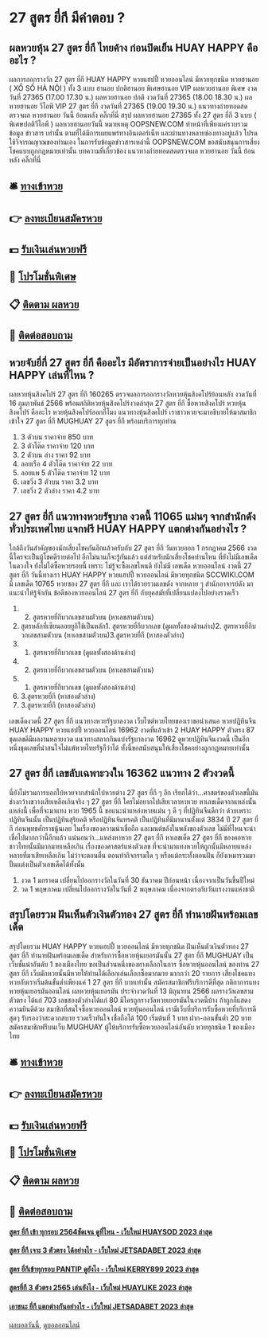 # 27 สูตร ยี่กี มีคำตอบ ?
## ผลหวยหุ้น 27 สูตร ยี่กี ไทยค้าง ก่อนปิดเย็น HUAY HAPPY คืออะไร ?
ผลการออกรางวัล 27 สูตร ยี่กี HUAY HAPPY หวยแฮปปี้ หวยออนไลน์ มีหวยทุกชนิด หวยฮานอย ( XỔ SỐ HÀ NỘI ) ทั้ง 3 แบบ ฮานอย ปกติฮานอย พิเศษฮานอย VIP
ผลหวยฮานอย พิเศษ งวดวันที่ 27365 (17.00 17.30 น.)
ผลหวยฮานอย ปกติ งวดวันที่ 27365 (18.00 18.30 น.)
ผลหวยฮานอย วีไอพี VIP 27 สูตร ยี่กี งวดวันที่ 27365 (19.00 19.30 น.)
 แนวทางถ่ายทอดสดตรวจผล หวยฮานอย วันนี้ ย้อนหลัง คลิ๊กที่นี่ 
สรุป ผลหวยฮานอย 27365 ทั้ง 27 สูตร ยี่กี 3 แบบ ( พิเศษปกติวีไอพี ) ผลหวยฮานอยวันนี้
หมายเหตุ OOPSNEW.COM ทำหน้าที่เพียงแค่รวบรวมข้อมูล ข่าวสาร เท่านั้น ตามที่ได้มีการเผยแพร่ทางอินเตอร์เน็ท และผ่านทางหลายช่องทางอยู่แล้ว โปรดใช้วิจารณญาณของท่านเอง ในการรับข้อมูลข่าวสารเหล่านี้ OOPSNEW.COM ขอสนับสนุนการเสี่ยงโชคแบบถูกกฎหมายเท่านั้น
บทความที่เกี่ยวข้อง
แนวทางถ่ายทอดสดตรวจผล หวยฮานอย วันนี้ ย้อนหลัง คลิ๊กที่นี่

## 🛎 [ทางเข้าหวย](https://bit.ly/3BG5bNw)
## 👉 [ลงทะเบียนสมัครหวย](https://bit.ly/3BG5bNw)
## 💵 [รับเงินเล่นหวยฟรี](https://bit.ly/3C3mvgS)
## 👑 [โปรโมชั่นพิเศษ](https://bit.ly/3C3mvgS)
## 📋 [ติดตาม ผลหวย](https://bit.ly/3C3mvgS)
## 📱 [ติดต่อสอบถาม](https://bit.ly/3C3mvgS)

## หวยจับยี่กี่ 27 สูตร ยี่กี คืออะไร มีอัตราการจ่ายเป็นอย่างไร HUAY HAPPY เล่นที่ไหน ?
ผลหวยหุ้นสิงคโปร์ 27 สูตร ยี่กี 160265 ตรวจผลการออกรางวัลหวยหุ้นสิงคโปร์ย้อนหลัง งวดวันที่ 16 กุมภาพันธ์ 2566 พร้อมสถิติหวยหุ้นสิงคโปร์งวดล่าสุด 27 สูตร ยี่กี ซื้อหวยสิงคโปร์ หวยหุ้นสิงคโปร์ คืออะไร หวยหุ้นสิงคโปร์ออกกี่โมง แนวทางหุ้นสิงคโปร์ เราชาวหวยจะมาอธิบายให้มาสมาชิกเข้าใจ 27 สูตร ยี่กี MUGHUAY 27 สูตร ยี่กี พร้อมบริการทุกท่าน
1. 3 ตัวบน ราคาจ่าย 850 บาท
2. 3 ตัวโต๊ด ราคาจ่าย 120 บาท
3. 2 ตัวบน ล่าง ราคา 92 บาท
4. ลอยเรือ 4 ตัวโต๊ด ราคาจ่าย 22 บาท
5. ลอยแพ 5 ตัวโต๊ด ราคาจ่าย 12 บาท
6. เลขวิ่ง 3 ตัวบน ราคา 3.2 บาท
7. เลขวิ่ง 2 ตัวล่าง ราคา 4.2 บาท

## 27 สูตร ยี่กี แนวทางหวยรัฐบาล งวดนี้ 11065 แม่นๆ จากสำนักดังทั่วประเทศไทย แจกฟรี HUAY HAPPY แตกต่างกันอย่างไร ?
ใกล้ถึงวันสำคัญของนักเสี่ยงโชคกันอีกแล้วครับกับ 27 สูตร ยี่กี วันหวยออก 1 กรกฎาคม 2566 งวดนี้ใครจะเป็นผู้โชคดีรายต่อไป อีกไม่นานก็จะรู้กันแล้ว แต่สำหรับนักเสี่ยงโชคท่านไหน ที่ยังไม่มีเลขเด็ดในดวงใจ ยังไม่ได้ซื้อหวยรอบนี้ เพราะ ไม่รู้จะซื้อเลขไหนดี ยังไม่มี เลขเด็ด หวยออนไลน์ งวดนี้ 27 สูตร ยี่กี วันนี้ทางเรา HUAY HAPPY หวยแฮปปี้ หวยออนไลน์ มีหวยทุกชนิด SCCWIKI.COM มี เลขเด็ด 10765 หวยซอง 27 สูตร ยี่กี และ เราได้รวยรวมเลขดัง จากหลาย ๆ สำนักอาจารย์ดัง มาแนะนำให้รู้จักกัน
ข้อดีของหวยออนไลน์ 27 สูตร ยี่กี กับยุคสมัยที่เปลี่ยนแปลงไปอย่างรวดเร็ว
1. 2. สูตรหวยยี่กีบวกเลขสามตัวบน (หาเลขสามตัวบน)
2. สูตรหลักที่เซียนลอยยูกิใช้เป็นหลัก1. สูตรหวยยี่กีบวกเลข (ดูผลทั้งสองด้านล่าง)2. สูตรหวยยี่กีบวกเลขสามตัวบน (หาเลขสามตัวบน)3.สูตรหวยยี่กี (หาสองตัวล่าง)
3. 1. สูตรหวยยี่กีบวกเลข (ดูผลทั้งสองด้านล่าง)
4. 2. สูตรหวยยี่กีบวกเลขสามตัวบน (หาเลขสามตัวบน)
5. 1. สูตรหวยยี่กีบวกเลข (ดูผลทั้งสองด้านล่าง)
6. 3.สูตรหวยยี่กี (หาสองตัวล่าง)
7. 3.สูตรหวยยี่กี (หาสองตัวล่าง)

เลขเด็ดงวดนี้ 27 สูตร ยี่กี แนวทางหวยรัฐบาลงวด เว็บไซต์หวยไทยของเราขอนำเสนอ หวยปฏิทินจีน HUAY HAPPY หวยแฮปปี้ หวยออนไลน์ 16962 งวดที่แล้วเข้า 2 HUAY HAPPY ตัวตรง 87 ชุดเลขดีมีผลงานหลายงวด แนวทางสลากกินแบ่งรัฐบาลงวด 16962 ดูหวยปฏิทินจีนงวดนี้ เป็นอีกหนึ่งชุดเลขที่น่าสนใจไม่แพ้หวยไทยรัฐก็ว่าได้ ทั้งนี้ขอสนับสนุนให้เสี่ยงโชคอย่างถูกกฎหมายเท่านั้น

## 27 สูตร ยี่กี เลขลับเฉพาะวงใน 16362 แนวทาง 2 ตัวงวดนี้
นี่ยังไม่รวมการบอกใบ้หวยจากสำนักใบ้หวยต่าง 27 สูตร ยี่กี ๆ อีก เรียกได้ว่า…ศาสตร์ของตัวเลขนี้มันช่างกว้างขวางเสียเหลือเกินจริง ๆ 27 สูตร ยี่กี ใครไม่อยากไปเสียเวลาหาหวย หาเลขเด็ดจากแหล่งนั้นแหล่งนี้ เพื่อที่จะมาแทง หวย 1965 นี้ ขอแนะนำแหล่งหวยแม่น ๆ ดี ๆ ที่ปฏิทินจีนดีกว่า ด้วยเพราะปฏิทินจีนนั้น เป็นปฏิทินสุริยคติ หรือปฏิทินจันทรคติ เป็นปฏิทินที่มีมานานตั้งแต่ 3834 ปี 27 สูตร ยี่กี ก่อนพุทธศักราชนู้นเลย ในเรื่องของความน่าเชื่อถือ และมนต์ขลังในพลังของตัวเลข ไม่มีที่ไหนจะน่าเชื่อไปมากกว่านี้อีกแล้ว
แน่นอนว่า…แหล่งหาหวย 27 สูตร ยี่กี หาเลขเด็ด 27 สูตร ยี่กี ของคอหวยชาวไทยนั้นมีมากมายเหลือเกิน เรื่องของศาสตร์แห่งตัวเลข ที่จะนำมาแทงหวยให้ถูกนั้นมีหลายแหล่งหลายที่มาเสียเหลือเกิน ไม่ว่าจะตอนตื่น ตอนทำกิจกรรมใด ๆ หรือแม้กระทั้งตอนฝัน ก็ยังเหมารวมมาปั้นแต่งเป็นตัวเลขเด็ดได้ทั้งนั้น
1. งวด 1 มกราคม เปลี่ยนไปออกรางวัลในวันที่ 30 ธันวาคม ปีก่อนหน้า เนื่องจากเป็นวันขึ้นปีใหม่
2. วด 1 พฤษภาคม เปลี่ยนไปออกรางวัลในวันที่ 2 พฤษภาคม เนื่องจากตรงกับวันแรงงานแห่งชาติ

## สรุปโดยรวม ฝันเห็นตัวเงินตัวทอง 27 สูตร ยี่กี ทำนายฝันพร้อมเลขเด็ด
สรุปโดยรวม HUAY HAPPY หวยแฮปปี้ หวยออนไลน์ มีหวยทุกชนิด ฝันเห็นตัวเงินตัวทอง 27 สูตร ยี่กี ทำนายฝันพร้อมเลขเด็ด สำหรับการซื้อหวยหุ้นเยอรมันนั้น 27 สูตร ยี่กี MUGHUAY เป็นเว็บชั้นนำอันดับ 1 ของเมืองไทย ขอเป็นส่วนหนึ่งของทางเลือกในการ ซื้อหวยหุ้นออนไลน์ ของท่าน 27 สูตร ยี่กี เว็บมักหวยนั้นมีหวยให้ท่านได้เลือกเล่นเลือกซื้อมากมาย มากกว่า 20 รายการ เสี่ยงโชคแทงหวยกับเราเริ่มต้นขั้นต่ำเพียงแค่ 1 27 สูตร ยี่กี บาทเท่านั้น สมัครสมาชิกฟรีบริการดีที่สุด
กติกาการแทงหวยหุ้นเยอรมันออนไลน์
ผลหวยหุ้นเยอรมัน ประจำงวดวันที่ 13 มิถุนายน 2566 ผลรางวัลเลขสามตัวตรง ได้แก่ 703 เลขสองตัวล่างได้แก่ 80 มีใครถูกรางวัลหวยเยอรมันในงวดนี้บ้าง ถ้าถูกก็แสดงความยินดีด้วย สมาชิกที่สนใจซื้อหวยออนไลน์ หวยหุ้นออนไลน์ เรามีเว็บที่บริการรับซื้อหวยที่บริการดีสุดๆ รับรองว่าสะดวกสบาย รวดเร็วทันใจ เชื่อถือได้ 100 เริ่มต้นที่ 1 บาท ฝาก-ถอนขั้นต่ำ 20 บาท สมัครสมาชิกฟรีบนเว็บ MUGHUAY ผู้ให้บริการรับซื้อหวยออนไลน์อันดับ หวยทุกชนิด 1 ของเมืองไทย

## 🛎 [ทางเข้าหวย](https://bit.ly/3BG5bNw)
## 👉 [ลงทะเบียนสมัครหวย](https://bit.ly/3BG5bNw)
## 💵 [รับเงินเล่นหวยฟรี](https://bit.ly/3C3mvgS)
## 👑 [โปรโมชั่นพิเศษ](https://bit.ly/3C3mvgS)
## 📋 [ติดตาม ผลหวย](https://bit.ly/3C3mvgS)
## 📱 [ติดต่อสอบถาม](https://bit.ly/3C3mvgS)

#### [สูตร ยี่กี เข้า ทุกรอบ 2564ชัดเจน ดูที่ไหน - เว็บใหม่ HUAYSOD 2023 ล่าสุด](https://atom.io/themes/สูตร%20ยี่กี%20เข้า%20ทุกรอบ%202564ชัดเจน%20ดูที่ไหน%20-%20เว็บใหม่%20huaysod%202023%20ล่าสุด)
#### [สูตร ยี่กี เจาะ 3 ตัวตรง ได้อย่างไร - เว็บใหม่ JETSADABET 2023 ล่าสุด](https://atom.io/themes/สูตร%20ยี่กี%20เจาะ%203%20ตัวตรง%20ได้อย่างไร%20-%20เว็บใหม่%20jetsadabet%202023%20ล่าสุด)
#### [สูตร ยี่กีเข้าทุกรอบ PANTIP ดูยังไง - เว็บใหม่ KERRY899 2023 ล่าสุด](https://atom.io/themes/สูตร%20ยี่กีเข้าทุกรอบ%20pantip%20ดูยังไง%20-%20เว็บใหม่%20kerry899%202023%20ล่าสุด)
#### [สูตรยี่กี 3 ตัวตรง 2565 เล่นยังไง - เว็บใหม่ HUAYLIKE 2023 ล่าสุด](https://atom.io/themes/สูตรยี่กี%203%20ตัวตรง%202565%20เล่นยังไง%20-%20เว็บใหม่%20huaylike%202023%20ล่าสุด)
#### [เอาชนะ ยี่กี แตกต่างกันอย่างไร - เว็บใหม่ JETSADABET 2023 ล่าสุด](https://atom.io/themes/เอาชนะ%20ยี่กี%20แตกต่างกันอย่างไร%20-%20เว็บใหม่%20jetsadabet%202023%20ล่าสุด)

[ผลบอลวันนี้](https://siamsport.tv "ผลบอลวันนี้"), [ดูบอลออนไลน์](https://siamsport.tv/ดูบอลสด "ดูบอลออนไลน์")